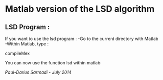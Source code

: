 Matlab version of the LSD algorithm
==============

LSD Program :
--------------

If you want to use the lsd program :
-Go to the current directory with Matlab
-Within Matlab, type :

  compileMex

You can now use the function lsd within matlab

*Paul-Darius Sarmadi - July 2014*
